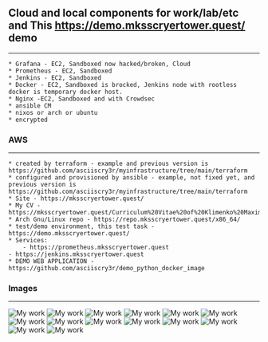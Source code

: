 ## Cloud and local components for work/lab/etc and This https://demo.mksscryertower.quest/ demo
_________________________________

    * Grafana - EC2, Sandboxed now hacked/broken, Cloud
    * Prometheus - EC2, Sandboxed
    * Jenkins - EC2, Sandboxed
    * Docker - EC2, Sandboxed is brocked, Jenkins node with rootless docker is temporary docker host.
    * Nginx -EC2, Sandboxed and with Crowdsec
    * ansible CM
    * nixos or arch or ubuntu
    * encrypted

### AWS
_________________________________

    * created by terraform - example and previous version is https://github.com/asciiscry3r/myinfrastructure/tree/main/terraform
    * configured and provisioned by ansible - example, not fixed yet, and previous version is https://github.com/asciiscry3r/myinfrastructure/tree/main/terraform
    * Site - https://mksscryertower.quest/
    * My CV - https://mksscryertower.quest/Curriculum%20Vitae%20of%20Klimenko%20Maxim%20Sergievich.html
    * Arch Gnu/Linux repo - https://repo.mksscryertower.quest/x86_64/
    * test/demo environment, this test task - https://demo.mksscryertower.quest/
    * Services:
        - https://prometheus.mksscryertower.quest
	- https://jenkins.mksscryertower.quest
    * DEMO WEB APPLICATION - https://github.com/asciiscry3r/demo_python_docker_image

### Images
_________________________________

![My work](https://i.imgur.com/GAcyyyH.png)
![My work](https://i.imgur.com/phckIfc.png)
![My work](https://i.imgur.com/Sg4EpeZ.png)
![My work](https://i.imgur.com/eK9hTzy.png)
![My work](https://i.imgur.com/DQRmgBD.png)
![My work](https://i.imgur.com/G4Rshg2.png)
![My work](https://i.imgur.com/Fzldup8.png)
![My work](https://i.imgur.com/aSBZtpf.png)
![My work](https://i.imgur.com/P1OxRXP.png)
![My work](https://i.imgur.com/JAMPtcZ.png)
![My work](https://i.imgur.com/qGHoU60.png)
![My work](https://i.imgur.com/xJljBfZ.png)
![My work](https://i.imgur.com/ABaUjyi.png)
![My work](https://i.imgur.com/giKGeQq.png)